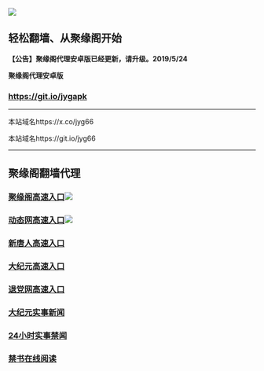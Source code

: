 ![](https://raw.githubusercontent.com/hao369/a/master/j.jpg)



## 轻松翻墙、从聚缘阁开始



**【公告】聚缘阁代理安卓版已经更新，请升级。2019/5/24**

 
**聚缘阁代理安卓版**
### https://git.io/jygapk  

***

本站域名https://x.co/jyg66 

本站域名https://git.io/jyg66



***



## 聚缘阁翻墙代理 

### [聚缘阁高速入口](https://j2.fdy4y.ml/)![](https://raw.githubusercontent.com/hao369/a/master/jyg.gif)

### [动态网高速入口](https://j1.fdy4y.ml/)![](https://raw.githubusercontent.com/hao369/a/master/jygdl.gif)


### [新唐人高速入口](https://j2.fdy4y.ml/)

### [大纪元高速入口](https://j2.fdy4y.ml/)

### [退党网高速入口](https://j2.fdy4y.ml/)




### [大纪元实事新闻](https://git.io/fjmgE)

### [24小时实事禁闻](https://git.io/fj3Go)

### [禁书在线阅读](https://git.io/fjJ5Z)






